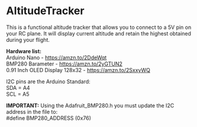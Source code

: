 # AltitudeTracker
This is a functional altitude tracker that allows you to connect to a 5V pin on your RC plane.
It will display current altitude and retain the highest obtained during your flight.

**Hardware list:**  
Arduino Nano - https://amzn.to/2DdeWqt  
BMP280 Barameter - https://amzn.to/2yGTUN2  
0.91 Inch OLED Display 128x32 - https://amzn.to/2SxxyWQ  
 
I2C pins are the Arduino Standard:  
SDA = A4  
SCL = A5  
    
**IMPORTANT:** Using the Adafruit_BMP280.h you must update the I2C address in the file to:   
\#define BMP280_ADDRESS (0x76)

